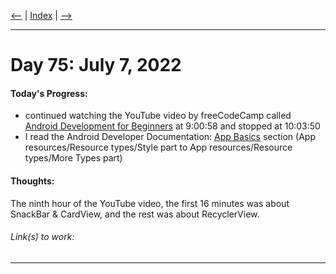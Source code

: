 [<--](../Days/Day74.md) | [Index](../README.md) | [-->](../Days/Day76.md)
____
# Day 75: July 7, 2022
#### Today's Progress:
- continued watching the YouTube video by freeCodeCamp called [Android Development for Beginners](https://youtu.be/fis26HvvDII) at 9:00:58 and stopped at 10:03:50
- I read the Android Developer Documentation: [App Basics](https://developer.android.com/guide) section (App resources/Resource types/Style part to App resources/Resource types/More Types part)

#### Thoughts:
The ninth hour of the YouTube video, the first 16 minutes was about SnackBar & CardView, and the rest was about RecyclerView.

###### Link(s) to work:

___
